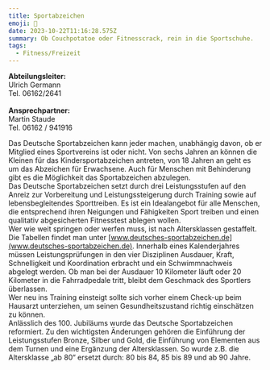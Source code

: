 ```yaml
---
title: Sportabzeichen
emoji: 🏁
date: 2023-10-22T11:16:28.575Z
summary: Ob Couchpotatoe oder Fitnesscrack, rein in die Sportschuhe.
tags:
  - Fitness/Freizeit
---
```

**A﻿bteilungsleiter:**\
U﻿lrich Germann\
T﻿el. 06162/2641\
\
**Ansprechpartner:** \
Martin Staude\
Tel. 06162 / 941916

Das Deutsche Sportabzeichen kann jeder machen, unabhängig davon, ob er Mitglied eines Sportvereins ist oder nicht. Von sechs Jahren an können die Kleinen für das Kindersportabzeichen antreten, von 18 Jahren an geht es um das Abzeichen für Erwachsene. Auch für Menschen mit Behinderung gibt es die Möglichkeit das Sportabzeichen abzulegen.\
Das Deutsche Sportabzeichen setzt durch drei Leistungsstufen auf den Anreiz zur Vorbereitung und Leistungssteigerung durch Training sowie auf lebensbegleitendes Sporttreiben. Es ist ein Idealangebot für alle Menschen, die entsprechend ihren Neigungen und Fähigkeiten Sport treiben und einen qualitativ abgesicherten Fitnesstest ablegen wollen.\
Wer wie weit springen oder werfen muss, ist nach Altersklassen gestaffelt. Die Tabellen findet man unter [www.deutsches-sportabzeichen.de](www.deutsches-sportabzeichen.de). Innerhalb eines Kalenderjahres müssen Leistungsprüfungen in den vier Disziplinen Ausdauer, Kraft, Schnelligkeit und Koordination erbracht und ein Schwimmnachweis abgelegt werden. Ob man bei der Ausdauer 10 Kilometer läuft oder 20 Kilometer in die Fahrradpedale tritt, bleibt dem Geschmack des Sportlers überlassen.\
Wer neu ins Training einsteigt sollte sich vorher einem Check-up beim Hausarzt unterziehen, um seinen Gesundheitszustand richtig einschätzen zu können.\
Anlässlich des 100. Jubiläums wurde das Deutsche Sportabzeichen reformiert. Zu den wichtigsten Änderungen gehören die Einführung der Leistungsstufen Bronze, Silber und Gold, die Einführung von Elementen aus dem Turnen und eine Ergänzung der Altersklassen. So wurde z.B. die Altersklasse „ab 80“ ersetzt durch: 80 bis 84, 85 bis 89 und ab 90 Jahre.